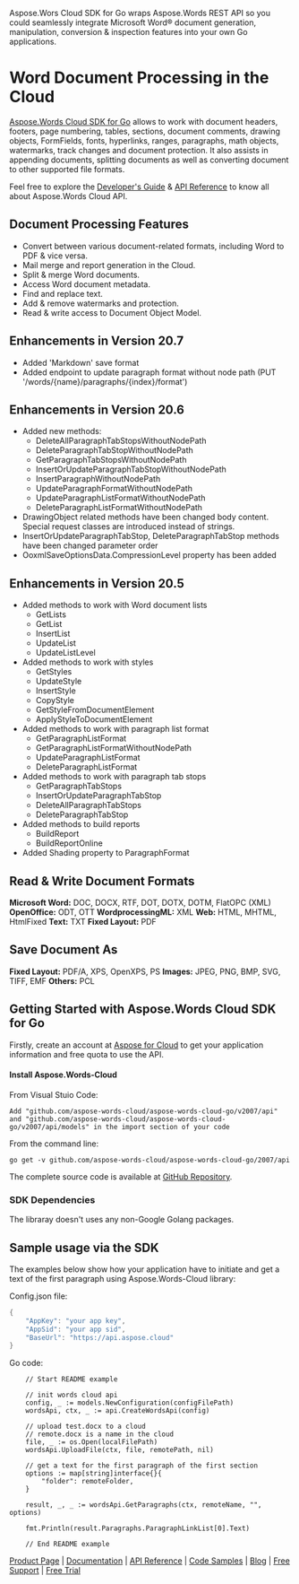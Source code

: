 Aspose.Wors Cloud SDK for Go wraps Aspose.Words REST API so you could seamlessly integrate Microsoft Word® document generation, manipulation, conversion & inspection features into your own Go applications.

# Word Document Processing in the Cloud

[Aspose.Words Cloud SDK for Go](https://products.aspose.cloud/words/go) allows to work with document headers, footers, page numbering, tables, sections, document comments, drawing objects, FormFields, fonts, hyperlinks, ranges, paragraphs, math objects, watermarks, track changes and document protection. It also assists in appending documents, splitting documents as well as converting document to other supported file formats. 

Feel free to explore the [Developer's Guide](https://docs.aspose.cloud/display/wordscloud/Developer+Guide) & [API Reference](https://apireference.aspose.cloud/words/) to know all about Aspose.Words Cloud API. 

## Document Processing Features

- Convert between various document-related formats, including Word to PDF & vice versa.
- Mail merge and report generation in the Cloud.
- Split & merge Word documents.
- Access Word document metadata.
- Find and replace text.
- Add & remove watermarks and protection.
- Read & write access to Document Object Model.

## Enhancements in Version 20.7

- Added 'Markdown' save format
- Added endpoint to update paragraph format without node path (PUT '/words/{name}/paragraphs/{index}/format')


## Enhancements in Version 20.6

- Added new methods:
  - DeleteAllParagraphTabStopsWithoutNodePath
  - DeleteParagraphTabStopWithoutNodePath
  - GetParagraphTabStopsWithoutNodePath
  - InsertOrUpdateParagraphTabStopWithoutNodePath
  - InsertParagraphWithoutNodePath
  - UpdateParagraphFormatWithoutNodePath
  - UpdateParagraphListFormatWithoutNodePath
  - DeleteParagraphListFormatWithoutNodePath
- DrawingObject related methods have been changed body content. Special request classes are introduced instead of strings.
- InsertOrUpdateParagraphTabStop, DeleteParagraphTabStop methods have been changed parameter order
- OoxmlSaveOptionsData.CompressionLevel property has been added


## Enhancements in Version 20.5

- Added methods to work with Word document lists
  - GetLists
  - GetList
  - InsertList
  - UpdateList
  - UpdateListLevel
- Added methods to work with styles
  - GetStyles
  - UpdateStyle
  - InsertStyle
  - CopyStyle
  - GetStyleFromDocumentElement
  - ApplyStyleToDocumentElement
- Added methods to work with paragraph list format
  - GetParagraphListFormat
  - GetParagraphListFormatWithoutNodePath
  - UpdateParagraphListFormat
  - DeleteParagraphListFormat
- Added methods to work with paragraph tab stops
  - GetParagraphTabStops
  - InsertOrUpdateParagraphTabStop
  - DeleteAllParagraphTabStops
  - DeleteParagraphTabStop
- Added methods to build reports
  - BuildReport
  - BuildReportOnline
- Added Shading property to ParagraphFormat


## Read & Write Document Formats

**Microsoft Word:** DOC, DOCX, RTF, DOT, DOTX, DOTM, FlatOPC (XML)
**OpenOffice:** ODT, OTT
**WordprocessingML:** XML
**Web:** HTML, MHTML, HtmlFixed
**Text:** TXT
**Fixed Layout:** PDF

## Save Document As

**Fixed Layout:** PDF/A, XPS, OpenXPS, PS
**Images:** JPEG, PNG, BMP, SVG, TIFF, EMF
**Others:** PCL

## Getting Started with Aspose.Words Cloud SDK for Go

Firstly, create an account at [Aspose for Cloud](https://dashboard.aspose.cloud/#/apps) to get your application information and free quota to use the API. 

#### Install Aspose.Words-Cloud

From Visual Stuio Code:

	Add "github.com/aspose-words-cloud/aspose-words-cloud-go/v2007/api" and "github.com/aspose-words-cloud/aspose-words-cloud-go/v2007/api/models" in the import section of your code

From the command line:

	go get -v github.com/aspose-words-cloud/aspose-words-cloud-go/2007/api

The complete source code is available at [GitHub Repository](https://github.com/aspose-words-cloud/aspose-words-cloud-go).

### SDK Dependencies

The libraray doesn't uses any non-Google Golang packages.

## Sample usage via the SDK

The examples below show how your application have to initiate and get a text of the first paragraph using Aspose.Words-Cloud library:

Config.json file:
```csharp
{
	"AppKey": "your app key",
	"AppSid": "your app sid",
	"BaseUrl": "https://api.aspose.cloud"
} 
```
Go code:

```
	// Start README example

	// init words cloud api
	config, _ := models.NewConfiguration(configFilePath)
	wordsApi, ctx, _ := api.CreateWordsApi(config)

	// upload test.docx to a cloud
	// remote.docx is a name in the cloud
	file, _ := os.Open(localFilePath)
	wordsApi.UploadFile(ctx, file, remotePath, nil)

	// get a text for the first paragraph of the first section
	options := map[string]interface{}{
		"folder": remoteFolder,
	}

	result, _, _ := wordsApi.GetParagraphs(ctx, remoteName, "", options)

	fmt.Println(result.Paragraphs.ParagraphLinkList[0].Text)

	// End README example
```

[Product Page](https://products.aspose.cloud/words/go) | [Documentation](https://docs.aspose.cloud/display/wordscloud/Home) | [API Reference](https://apireference.aspose.cloud/words/) | [Code Samples](https://github.com/aspose-words-cloud/aspose-words-cloud-go) | [Blog](https://blog.aspose.cloud/category/words/) | [Free Support](https://forum.aspose.cloud/c/words) | [Free Trial](https://dashboard.aspose.cloud/#/apps)
